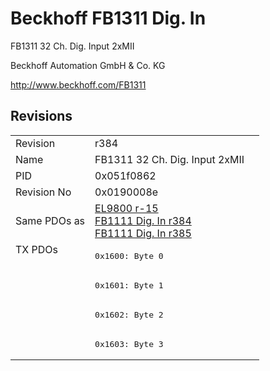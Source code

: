 # Beckhoff FB1311 Dig. In

FB1311 32 Ch. Dig. Input 2xMII

Beckhoff Automation GmbH & Co. KG

http://www.beckhoff.com/FB1311

## Revisions
<table>
<tr >
<td>Revision</td>
<td><div class="foo">r384</div></td>
</tr>
<tr >
<td>Name</td>
<td><div class="foo">FB1311 32 Ch. Dig. Input 2xMII</div></td>
</tr>
<tr >
<td>PID</td>
<td><div class="foo">0x051f0862</div></td>
</tr>
<tr >
<td>Revision No</td>
<td>0x0190008e</td>
</tr>
<tr >
<td>Same PDOs as</td>
<td><a href="EL9800">EL9800 r-15</a><br/><a href="FB1111+Dig.+In">FB1111 Dig. In r384</a><br/><a href="FB1111+Dig.+In">FB1111 Dig. In r385</a></td>
</tr>
<tr class="txpdo pdosection">
<td rowspan=4 valign=top>TX PDOs</td>
<td><pre>0x1600: Byte 0</pre></td>
<td></td>
</tr>
<tr class="txpdo pdosection">
<td><pre>0x1601: Byte 1</pre></td>
</tr>
<tr class="txpdo pdosection">
<td><pre>0x1602: Byte 2</pre></td>
</tr>
<tr class="txpdo pdosection">
<td><pre>0x1603: Byte 3</pre></td>
</tr>
</table>
